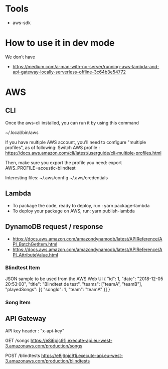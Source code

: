 # Tools

- aws-sdk

# How to use it in dev mode

We don't have

- https://medium.com/a-man-with-no-server/running-aws-lambda-and-api-gateway-locally-serverless-offline-3c64b3e54772

# AWS

## CLI

Once the aws-cli installed, you can run it by using this command

~/.local/bin/aws

If you have multiple AWS account, you'll need to configure "multiple profiles", as of following: Switch AWS profile : https://docs.aws.amazon.com/cli/latest/userguide/cli-multiple-profiles.html 

Then, make sure you export the profile you need:
export AWS_PROFILE=acoustic-blindtest

Interesting files:
~/.aws/config
~/.aws/credentials


## Lambda

- To package the code, ready to deploy, run : yarn package-lambda
- To deploy your package on AWS, run: yarn publish-lambda

## DynamoDB request / response

- https://docs.aws.amazon.com/amazondynamodb/latest/APIReference/API_BatchGetItem.html
- https://docs.aws.amazon.com/amazondynamodb/latest/APIReference/API_AttributeValue.html

### Blindtest Item

JSON sample to be used from the AWS Web UI
{
  "id": 1,
  "date": "2018-12-05 20:53:00",
  "title": "Blindtest de test",
  "teams": ["teamA", "teamB"],
  "playedSongs": [{
    "songId": 1,
    "team": "teamA"
  }]
}

### Song Item

## API Gateway

API key header : "x-api-key"

GET /songs
https://e8j6pjc91j.execute-api.eu-west-3.amazonaws.com/production/songs

POST /blindtests
https://e8j6pjc91j.execute-api.eu-west-3.amazonaws.com/production/blindtests